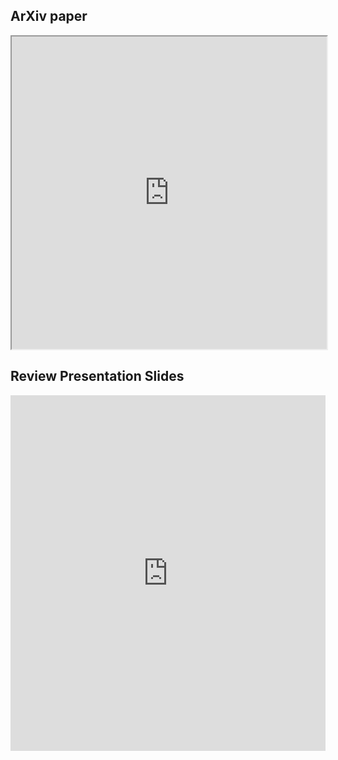 ## ArXiv paper

<iframe src="https://arxiv.org/pdf/2111.06377.pdf" width="100%" height="500px"></iframe>

## Review Presentation Slides

<iframe src="https://docs.google.com/presentation/d/e/2PACX-1vRI-T5ZEn_bWpM3G4upV1CfgyUgL3duD0BVTuUSBgcBlcGEc1HL_soJUzZ7ZnyXNVewjTJrGkmHs4Bf/embed?start=false&loop=false&delayms=3000" frameborder="0" width="100%" height="569" allowfullscreen="true" mozallowfullscreen="true" webkitallowfullscreen="true"></iframe>
